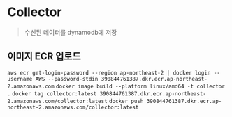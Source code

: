 # Collector
> 수신된 데이터를 dynamodb에 저장

## 이미지 ECR 업로드
`aws ecr get-login-password --region ap-northeast-2 | docker login --username AWS --password-stdin 390844761387.dkr.ecr.ap-northeast-2.amazonaws.com`
`docker image build --platform linux/amd64 -t collector .`
`docker tag collector:latest 390844761387.dkr.ecr.ap-northeast-2.amazonaws.com/collector:latest`
`docker push 390844761387.dkr.ecr.ap-northeast-2.amazonaws.com/collector:latest`